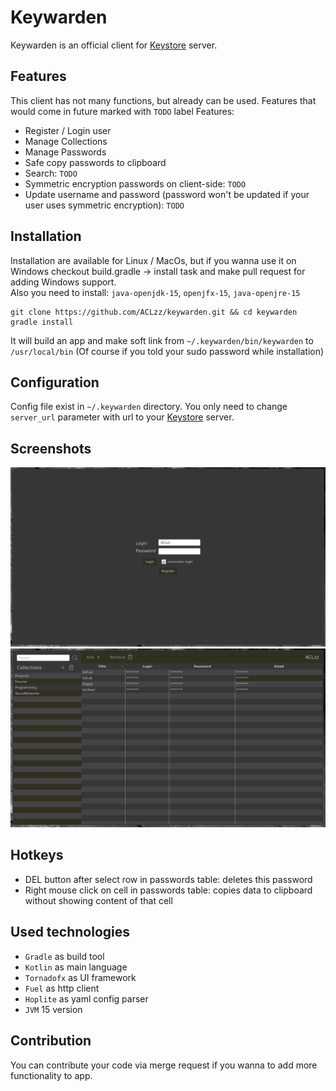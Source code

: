 # Keywarden
Keywarden is an official client for <a href="https://github.com/ACLzz/keystore-server">Keystore</a> server.<br/>

## Features
This client has not many functions, but already can be used. Features that would come in future marked with `TODO` label
Features:
  - Register / Login user
  - Manage Collections
  - Manage Passwords
  - Safe copy passwords to clipboard
  - Search: `TODO`
  - Symmetric encryption passwords on client-side: `TODO`
  - Update username and password (password won't be updated if your user uses symmetric encryption): `TODO`

## Installation
Installation are available for Linux / MacOs, but if you wanna use it on Windows checkout build.gradle -> install task and make pull request for adding Windows support.<br/>
Also you need to install: `java-openjdk-15`, `openjfx-15`, `java-openjre-15`
```
git clone https://github.com/ACLzz/keywarden.git && cd keywarden
gradle install
```
It will build an app and make soft link from `~/.keywarden/bin/keywarden` to `/usr/local/bin` (Of course if you told your sudo password while installation)

## Configuration
Config file exist in `~/.keywarden` directory. You only need to change `server_url` parameter with url to your <a href="https://github.com/ACLzz/keystore-server">Keystore</a> server.

## Screenshots
<img src="extra/auth-window.png?raw=true" width="720px"/>
<img src="extra/main-window.png?raw=true" width="720px"/>

## Hotkeys
- DEL button after select row in passwords table: deletes this password
- Right mouse click on cell in passwords table: copies data to clipboard without showing content of that cell

## Used technologies
- `Gradle` as build tool
- `Kotlin` as main language
- `Tornadofx` as UI framework
- `Fuel` as http client
- `Hoplite` as yaml config parser
- `JVM` 15 version

## Contribution
You can contribute your code via merge request if you wanna to add more functionality to app.
